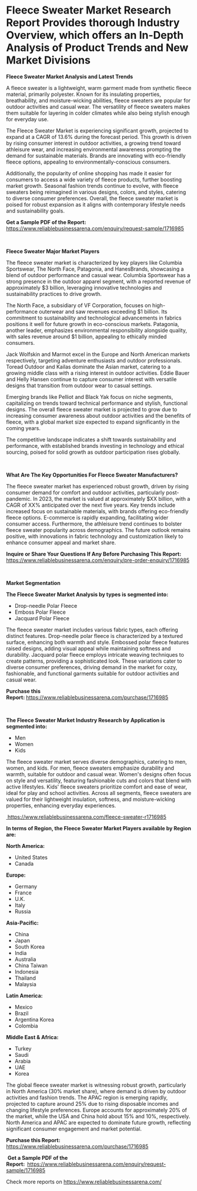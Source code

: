 <p><h1>Fleece Sweater Market Research Report Provides thorough Industry Overview, which offers an In-Depth Analysis of Product Trends and New Market Divisions</h1></p><p><strong>Fleece Sweater Market Analysis and Latest Trends</strong></p>
<p><p>A fleece sweater is a lightweight, warm garment made from synthetic fleece material, primarily polyester. Known for its insulating properties, breathability, and moisture-wicking abilities, fleece sweaters are popular for outdoor activities and casual wear. The versatility of fleece sweaters makes them suitable for layering in colder climates while also being stylish enough for everyday use.</p><p>The Fleece Sweater Market is experiencing significant growth, projected to expand at a CAGR of 13.6% during the forecast period. This growth is driven by rising consumer interest in outdoor activities, a growing trend toward athleisure wear, and increasing environmental awareness prompting the demand for sustainable materials. Brands are innovating with eco-friendly fleece options, appealing to environmentally-conscious consumers. </p><p>Additionally, the popularity of online shopping has made it easier for consumers to access a wide variety of fleece products, further boosting market growth. Seasonal fashion trends continue to evolve, with fleece sweaters being reimagined in various designs, colors, and styles, catering to diverse consumer preferences. Overall, the fleece sweater market is poised for robust expansion as it aligns with contemporary lifestyle needs and sustainability goals.</p></p>
<p><strong>Get a Sample PDF of the Report:&nbsp;</strong> <a href="https://www.reliablebusinessarena.com/enquiry/request-sample/1716985?utm_campaign=3575&utm_medium=2&utm_source=Github&utm_content=ia&utm_term=04042025&utm_id=fleece-sweater">https://www.reliablebusinessarena.com/enquiry/request-sample/1716985</a></p>
<p>&nbsp;</p>
<p><strong>Fleece Sweater Major Market Players</strong></p>
<p><p>The fleece sweater market is characterized by key players like Columbia Sportswear, The North Face, Patagonia, and HanesBrands, showcasing a blend of outdoor performance and casual wear. Columbia Sportswear has a strong presence in the outdoor apparel segment, with a reported revenue of approximately $3 billion, leveraging innovative technologies and sustainability practices to drive growth. </p><p>The North Face, a subsidiary of VF Corporation, focuses on high-performance outerwear and saw revenues exceeding $1 billion. Its commitment to sustainability and technological advancements in fabrics positions it well for future growth in eco-conscious markets. Patagonia, another leader, emphasizes environmental responsibility alongside quality, with sales revenue around $1 billion, appealing to ethically minded consumers.</p><p>Jack Wolfskin and Marmot excel in the Europe and North American markets respectively, targeting adventure enthusiasts and outdoor professionals. Toread Outdoor and Kailas dominate the Asian market, catering to a growing middle class with a rising interest in outdoor activities. Eddie Bauer and Helly Hansen continue to capture consumer interest with versatile designs that transition from outdoor wear to casual settings.</p><p>Emerging brands like Pelliot and Black Yak focus on niche segments, capitalizing on trends toward technical performance and stylish, functional designs. The overall fleece sweater market is projected to grow due to increasing consumer awareness about outdoor activities and the benefits of fleece, with a global market size expected to expand significantly in the coming years. </p><p>The competitive landscape indicates a shift towards sustainability and performance, with established brands investing in technology and ethical sourcing, poised for solid growth as outdoor participation rises globally.</p></p>
<p>&nbsp;</p>
<p><strong>What Are The Key Opportunities For Fleece Sweater Manufacturers?</strong></p>
<p><p>The fleece sweater market has experienced robust growth, driven by rising consumer demand for comfort and outdoor activities, particularly post-pandemic. In 2023, the market is valued at approximately $XX billion, with a CAGR of XX% anticipated over the next five years. Key trends include increased focus on sustainable materials, with brands offering eco-friendly fleece options. E-commerce is rapidly expanding, facilitating wider consumer access. Furthermore, the athleisure trend continues to bolster fleece sweater popularity across demographics. The future outlook remains positive, with innovations in fabric technology and customization likely to enhance consumer appeal and market share.</p></p>
<p><strong>Inquire or Share Your Questions If Any Before Purchasing This Report:</strong> <a href="https://www.reliablebusinessarena.com/enquiry/pre-order-enquiry/1716985?utm_campaign=3575&utm_medium=2&utm_source=Github&utm_content=ia&utm_term=04042025&utm_id=fleece-sweater">https://www.reliablebusinessarena.com/enquiry/pre-order-enquiry/1716985</a></p>
<p>&nbsp;</p>
<p><strong>Market Segmentation</strong></p>
<p><strong>The Fleece Sweater Market Analysis by types is segmented into:</strong></p>
<p><ul><li>Drop-needle Polar Fleece</li><li>Emboss Polar Fleece</li><li>Jacquard Polar Fleece</li></ul></p>
<p><p>The fleece sweater market includes various fabric types, each offering distinct features. Drop-needle polar fleece is characterized by a textured surface, enhancing both warmth and style. Embossed polar fleece features raised designs, adding visual appeal while maintaining softness and durability. Jacquard polar fleece employs intricate weaving techniques to create patterns, providing a sophisticated look. These variations cater to diverse consumer preferences, driving demand in the market for cozy, fashionable, and functional garments suitable for outdoor activities and casual wear.</p></p>
<p><strong>Purchase this Report:&nbsp;</strong><a href="https://www.reliablebusinessarena.com/purchase/1716985?utm_campaign=3575&utm_medium=2&utm_source=Github&utm_content=ia&utm_term=04042025&utm_id=fleece-sweater">https://www.reliablebusinessarena.com/purchase/1716985</a></p>
<p>&nbsp;</p>
<p><strong>The Fleece Sweater Market Industry Research by Application is segmented into:</strong></p>
<p><ul><li>Men</li><li>Women</li><li>Kids</li></ul></p>
<p><p>The fleece sweater market serves diverse demographics, catering to men, women, and kids. For men, fleece sweaters emphasize durability and warmth, suitable for outdoor and casual wear. Women's designs often focus on style and versatility, featuring fashionable cuts and colors that blend with active lifestyles. Kids' fleece sweaters prioritize comfort and ease of wear, ideal for play and school activities. Across all segments, fleece sweaters are valued for their lightweight insulation, softness, and moisture-wicking properties, enhancing everyday experiences.</p></p>
<p><a href="https://www.reliablebusinessarena.com/fleece-sweater-r1716985?utm_campaign=3575&utm_medium=2&utm_source=Github&utm_content=ia&utm_term=04042025&utm_id=fleece-sweater">&nbsp;https://www.reliablebusinessarena.com/fleece-sweater-r1716985</a></p>
<p><strong>In terms of Region, the Fleece Sweater Market Players available by Region are:</strong></p>
<p>
    <p> <strong> North America: </strong>
        <ul>
            <li>United States</li>
            <li>Canada</li>
        </ul>
        </p> 
    <p> <strong> Europe: </strong>
        <ul>
            <li>Germany</li>
            <li>France</li>
            <li>U.K.</li>
            <li>Italy</li>
            <li>Russia</li>
        </ul>
        </p> 
    <p> <strong> Asia-Pacific: </strong>
        <ul>
            <li>China</li>
            <li>Japan</li>
            <li>South Korea</li>
            <li>India</li>
            <li>Australia</li>
            <li>China Taiwan</li>
            <li>Indonesia</li>
            <li>Thailand</li>
            <li>Malaysia</li>
        </ul>
        </p> 
    <p> <strong> Latin America: </strong>
        <ul>
            <li>Mexico</li>
            <li>Brazil</li>
            <li>Argentina Korea</li>
            <li>Colombia</li>
        </ul>
        </p> 
    <p> <strong> Middle East & Africa: </strong>
        <ul>
            <li>Turkey</li>
            <li>Saudi</li>
            <li>Arabia</li>
            <li>UAE</li>
            <li>Korea</li>
        </ul>
    </p>
    </p>
<p><p>The global fleece sweater market is witnessing robust growth, particularly in North America (30% market share), where demand is driven by outdoor activities and fashion trends. The APAC region is emerging rapidly, projected to capture around 25% due to rising disposable incomes and changing lifestyle preferences. Europe accounts for approximately 20% of the market, while the USA and China hold about 15% and 10%, respectively. North America and APAC are expected to dominate future growth, reflecting significant consumer engagement and market potential.</p></p>
<p><strong>Purchase this Report: </strong><a href="https://www.reliablebusinessarena.com/purchase/1716985?utm_campaign=3575&utm_medium=2&utm_source=Github&utm_content=ia&utm_term=04042025&utm_id=fleece-sweater">https://www.reliablebusinessarena.com/purchase/1716985</a></p>
<p>&nbsp;<strong>Get a Sample PDF of the Report:&nbsp;&nbsp;</strong><a href="https://www.reliablebusinessarena.com/enquiry/request-sample/1716985?utm_campaign=3575&utm_medium=2&utm_source=Github&utm_content=ia&utm_term=04042025&utm_id=fleece-sweater">https://www.reliablebusinessarena.com/enquiry/request-sample/1716985</a></p>
<p><strong></strong></p>
<p>Check more reports on <a href="https://www.reliablebusinessarena.com/?utm_campaign=3575&utm_medium=2&utm_source=Github&utm_content=ia&utm_term=04042025&utm_id=fleece-sweater">https://www.reliablebusinessarena.com/</a></p>